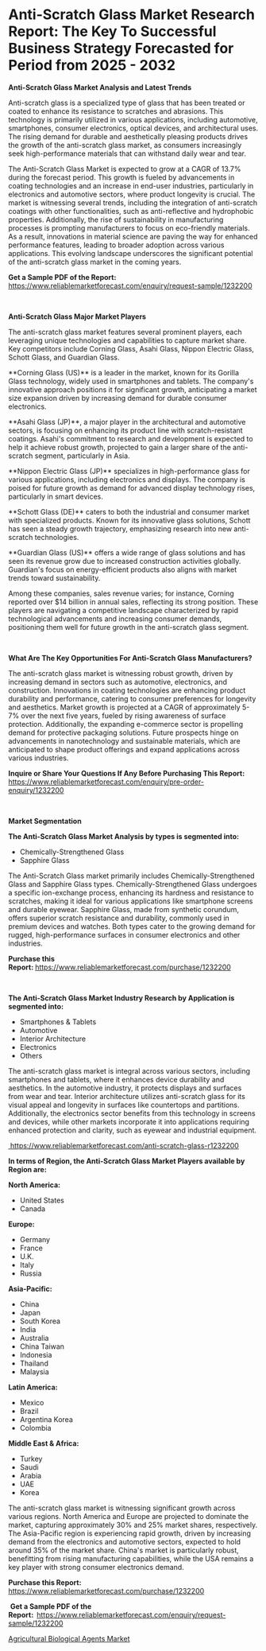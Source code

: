 <p><h1>Anti-Scratch Glass Market Research Report: The Key To Successful Business Strategy Forecasted for Period from 2025 - 2032</h1></p><p><strong>Anti-Scratch Glass Market Analysis and Latest Trends</strong></p>
<p><p>Anti-scratch glass is a specialized type of glass that has been treated or coated to enhance its resistance to scratches and abrasions. This technology is primarily utilized in various applications, including automotive, smartphones, consumer electronics, optical devices, and architectural uses. The rising demand for durable and aesthetically pleasing products drives the growth of the anti-scratch glass market, as consumers increasingly seek high-performance materials that can withstand daily wear and tear.</p><p>The Anti-Scratch Glass Market is expected to grow at a CAGR of 13.7% during the forecast period. This growth is fueled by advancements in coating technologies and an increase in end-user industries, particularly in electronics and automotive sectors, where product longevity is crucial. The market is witnessing several trends, including the integration of anti-scratch coatings with other functionalities, such as anti-reflective and hydrophobic properties. Additionally, the rise of sustainability in manufacturing processes is prompting manufacturers to focus on eco-friendly materials. As a result, innovations in material science are paving the way for enhanced performance features, leading to broader adoption across various applications. This evolving landscape underscores the significant potential of the anti-scratch glass market in the coming years.</p></p>
<p><strong>Get a Sample PDF of the Report:&nbsp;</strong> <a href="https://www.reliablemarketforecast.com/enquiry/request-sample/1232200?utm_campaign=3223&utm_medium=2&utm_source=Github&utm_content=ia&utm_term=03042025&utm_id=anti-scratch-glass">https://www.reliablemarketforecast.com/enquiry/request-sample/1232200</a></p>
<p>&nbsp;</p>
<p><strong>Anti-Scratch Glass Major Market Players</strong></p>
<p><p>The anti-scratch glass market features several prominent players, each leveraging unique technologies and capabilities to capture market share. Key competitors include Corning Glass, Asahi Glass, Nippon Electric Glass, Schott Glass, and Guardian Glass.</p><p>**Corning Glass (US)** is a leader in the market, known for its Gorilla Glass technology, widely used in smartphones and tablets. The company's innovative approach positions it for significant growth, anticipating a market size expansion driven by increasing demand for durable consumer electronics.</p><p>**Asahi Glass (JP)**, a major player in the architectural and automotive sectors, is focusing on enhancing its product line with scratch-resistant coatings. Asahi's commitment to research and development is expected to help it achieve robust growth, projected to gain a larger share of the anti-scratch segment, particularly in Asia.</p><p>**Nippon Electric Glass (JP)** specializes in high-performance glass for various applications, including electronics and displays. The company is poised for future growth as demand for advanced display technology rises, particularly in smart devices.</p><p>**Schott Glass (DE)** caters to both the industrial and consumer market with specialized products. Known for its innovative glass solutions, Schott has seen a steady growth trajectory, emphasizing research into new anti-scratch technologies.</p><p>**Guardian Glass (US)** offers a wide range of glass solutions and has seen its revenue grow due to increased construction activities globally. Guardian's focus on energy-efficient products also aligns with market trends toward sustainability.</p><p>Among these companies, sales revenue varies; for instance, Corning reported over $14 billion in annual sales, reflecting its strong position. These players are navigating a competitive landscape characterized by rapid technological advancements and increasing consumer demands, positioning them well for future growth in the anti-scratch glass segment.</p></p>
<p>&nbsp;</p>
<p><strong>What Are The Key Opportunities For Anti-Scratch Glass Manufacturers?</strong></p>
<p><p>The anti-scratch glass market is witnessing robust growth, driven by increasing demand in sectors such as automotive, electronics, and construction. Innovations in coating technologies are enhancing product durability and performance, catering to consumer preferences for longevity and aesthetics. Market growth is projected at a CAGR of approximately 5-7% over the next five years, fueled by rising awareness of surface protection. Additionally, the expanding e-commerce sector is propelling demand for protective packaging solutions. Future prospects hinge on advancements in nanotechnology and sustainable materials, which are anticipated to shape product offerings and expand applications across various industries.</p></p>
<p><strong>Inquire or Share Your Questions If Any Before Purchasing This Report:</strong> <a href="https://www.reliablemarketforecast.com/enquiry/pre-order-enquiry/1232200?utm_campaign=3223&utm_medium=2&utm_source=Github&utm_content=ia&utm_term=03042025&utm_id=anti-scratch-glass">https://www.reliablemarketforecast.com/enquiry/pre-order-enquiry/1232200</a></p>
<p>&nbsp;</p>
<p><strong>Market Segmentation</strong></p>
<p><strong>The Anti-Scratch Glass Market Analysis by types is segmented into:</strong></p>
<p><ul><li>Chemically-Strengthened Glass</li><li>Sapphire Glass</li></ul></p>
<p><p>The Anti-Scratch Glass market primarily includes Chemically-Strengthened Glass and Sapphire Glass types. Chemically-Strengthened Glass undergoes a specific ion-exchange process, enhancing its hardness and resistance to scratches, making it ideal for various applications like smartphone screens and durable eyewear. Sapphire Glass, made from synthetic corundum, offers superior scratch resistance and durability, commonly used in premium devices and watches. Both types cater to the growing demand for rugged, high-performance surfaces in consumer electronics and other industries.</p></p>
<p><strong>Purchase this Report:&nbsp;</strong><a href="https://www.reliablemarketforecast.com/purchase/1232200?utm_campaign=3223&utm_medium=2&utm_source=Github&utm_content=ia&utm_term=03042025&utm_id=anti-scratch-glass">https://www.reliablemarketforecast.com/purchase/1232200</a></p>
<p>&nbsp;</p>
<p><strong>The Anti-Scratch Glass Market Industry Research by Application is segmented into:</strong></p>
<p><ul><li>Smartphones & Tablets</li><li>Automotive</li><li>Interior Architecture</li><li>Electronics</li><li>Others</li></ul></p>
<p><p>The anti-scratch glass market is integral across various sectors, including smartphones and tablets, where it enhances device durability and aesthetics. In the automotive industry, it protects displays and surfaces from wear and tear. Interior architecture utilizes anti-scratch glass for its visual appeal and longevity in surfaces like countertops and partitions. Additionally, the electronics sector benefits from this technology in screens and devices, while other markets incorporate it into applications requiring enhanced protection and clarity, such as eyewear and industrial equipment.</p></p>
<p><a href="https://www.reliablemarketforecast.com/anti-scratch-glass-r1232200?utm_campaign=3223&utm_medium=2&utm_source=Github&utm_content=ia&utm_term=03042025&utm_id=anti-scratch-glass">&nbsp;https://www.reliablemarketforecast.com/anti-scratch-glass-r1232200</a></p>
<p><strong>In terms of Region, the Anti-Scratch Glass Market Players available by Region are:</strong></p>
<p>
    <p> <strong> North America: </strong>
        <ul>
            <li>United States</li>
            <li>Canada</li>
        </ul>
        </p> 
    <p> <strong> Europe: </strong>
        <ul>
            <li>Germany</li>
            <li>France</li>
            <li>U.K.</li>
            <li>Italy</li>
            <li>Russia</li>
        </ul>
        </p> 
    <p> <strong> Asia-Pacific: </strong>
        <ul>
            <li>China</li>
            <li>Japan</li>
            <li>South Korea</li>
            <li>India</li>
            <li>Australia</li>
            <li>China Taiwan</li>
            <li>Indonesia</li>
            <li>Thailand</li>
            <li>Malaysia</li>
        </ul>
        </p> 
    <p> <strong> Latin America: </strong>
        <ul>
            <li>Mexico</li>
            <li>Brazil</li>
            <li>Argentina Korea</li>
            <li>Colombia</li>
        </ul>
        </p> 
    <p> <strong> Middle East & Africa: </strong>
        <ul>
            <li>Turkey</li>
            <li>Saudi</li>
            <li>Arabia</li>
            <li>UAE</li>
            <li>Korea</li>
        </ul>
    </p>
    </p>
<p><p>The anti-scratch glass market is witnessing significant growth across various regions. North America and Europe are projected to dominate the market, capturing approximately 30% and 25% market shares, respectively. The Asia-Pacific region is experiencing rapid growth, driven by increasing demand from the electronics and automotive sectors, expected to hold around 35% of the market share. China's market is particularly robust, benefitting from rising manufacturing capabilities, while the USA remains a key player with strong consumer electronics demand.</p></p>
<p><strong>Purchase this Report: </strong><a href="https://www.reliablemarketforecast.com/purchase/1232200?utm_campaign=3223&utm_medium=2&utm_source=Github&utm_content=ia&utm_term=03042025&utm_id=anti-scratch-glass">https://www.reliablemarketforecast.com/purchase/1232200</a></p>
<p>&nbsp;<strong>Get a Sample PDF of the Report:&nbsp;&nbsp;</strong><a href="https://www.reliablemarketforecast.com/enquiry/request-sample/1232200?utm_campaign=3223&utm_medium=2&utm_source=Github&utm_content=ia&utm_term=03042025&utm_id=anti-scratch-glass">https://www.reliablemarketforecast.com/enquiry/request-sample/1232200</a></p>
<p><strong></strong></p>
<p><p><a href="https://github.com/kaloyhboosh/Market-Research-Report-List-1/blob/main/agricultural-biological-agents-market.md?utm_campaign=3223&utm_medium=2&utm_source=Github&utm_content=ia&utm_term=03042025&utm_id=anti-scratch-glass">Agricultural Biological Agents Market</a></p></p>